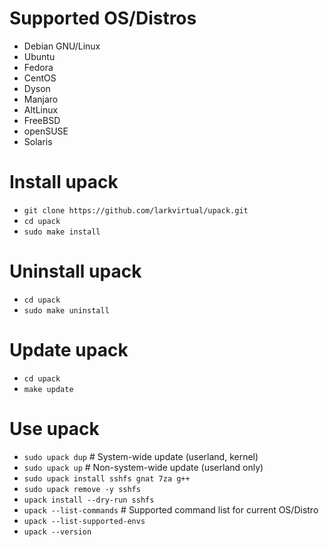 # Supported OS/Distros
  - Debian GNU/Linux
  - Ubuntu
  - Fedora
  - CentOS
  - Dyson
  - Manjaro
  - AltLinux
  - FreeBSD
  - openSUSE
  - Solaris

# Install upack
  - `git clone https://github.com/larkvirtual/upack.git`
  - `cd upack`
  - `sudo make install`

# Uninstall upack
  - `cd upack`
  - `sudo make uninstall`

# Update upack
  - `cd upack`
  - `make update`

# Use upack
  - `sudo upack dup` # System-wide update (userland, kernel)
  - `sudo upack up` # Non-system-wide update (userland only)
  - `sudo upack install sshfs gnat 7za g++`
  - `sudo upack remove -y sshfs`
  - `upack install --dry-run sshfs`
  - `upack --list-commands` # Supported command list for current OS/Distro
  - `upack --list-supported-envs`
  - `upack --version`
